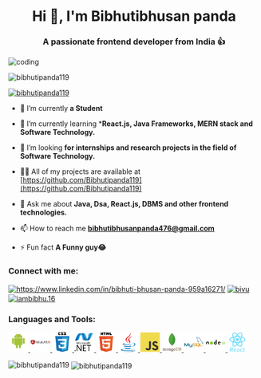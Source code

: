 <h1 align="center">Hi 👋, I'm Bibhutibhusan panda</h1>
<h3 align="center">A passionate frontend developer from India 👍</h3>
<image aligh="right" alt="coding" width="400" src="https://cdn.dribbble.com/users/1162077/screenshots/3848914/programmer.gif">

<p align="left"> <img src="https://komarev.com/ghpvc/?username=bibhutipanda119&label=Profile%20views&color=0e75b6&style=flat" alt="bibhutipanda119" /> </p>

<p align="left"> <a href="https://github.com/ryo-ma/github-profile-trophy"><img src="https://github-profile-trophy.vercel.app/?username=bibhutipanda119" alt="bibhutipanda119" /></a> </p>

- 🔭 I’m currently **a Student**

- 🌱 I’m currently learning ***React.js, Java Frameworks, MERN stack and Software Technology.**

- 👯 I’m looking **for internships and research projects in the field of Software Technology.**

- 👨‍💻 All of my projects are available at [https://github.com/Bibhutipanda119](https://github.com/Bibhutipanda119)

- 💬 Ask me about **Java, Dsa, React.js, DBMS and other frontend technologies.**

- 📫 How to reach me **bibhutibhusanpanda476@gmail.com**

- ⚡ Fun fact **A Funny guy😂**

<h3 align="left">Connect with me:</h3>
<p align="left">
<a href="https://linkedin.com/in/https://www.linkedin.com/in/bibhuti-bhusan-panda-959a16271/" target="blank"><img align="center" src="https://raw.githubusercontent.com/rahuldkjain/github-profile-readme-generator/master/src/images/icons/Social/linked-in-alt.svg" alt="https://www.linkedin.com/in/bibhuti-bhusan-panda-959a16271/" height="30" width="40" /></a>
<a href="https://fb.com/bivu" target="blank"><img align="center" src="https://raw.githubusercontent.com/rahuldkjain/github-profile-readme-generator/master/src/images/icons/Social/facebook.svg" alt="bivu" height="30" width="40" /></a>
<a href="https://instagram.com/iambibhu.16" target="blank"><img align="center" src="https://raw.githubusercontent.com/rahuldkjain/github-profile-readme-generator/master/src/images/icons/Social/instagram.svg" alt="iambibhu.16" height="30" width="40" /></a>
</p>

<h3 align="left">Languages and Tools:</h3>
<p align="left"> <a href="https://developer.android.com" target="_blank" rel="noreferrer"> <img src="https://raw.githubusercontent.com/devicons/devicon/master/icons/android/android-original-wordmark.svg" alt="android" width="40" height="40"/> </a> <a href="https://angular.io" target="_blank" rel="noreferrer"> <img src="https://raw.githubusercontent.com/devicons/devicon/master/icons/angularjs/angularjs-original-wordmark.svg" alt="angularjs" width="40" height="40"/> </a> <a href="https://www.w3schools.com/css/" target="_blank" rel="noreferrer"> <img src="https://raw.githubusercontent.com/devicons/devicon/master/icons/css3/css3-original-wordmark.svg" alt="css3" width="40" height="40"/> </a> <a href="https://dotnet.microsoft.com/" target="_blank" rel="noreferrer"> <img src="https://raw.githubusercontent.com/devicons/devicon/master/icons/dot-net/dot-net-original-wordmark.svg" alt="dotnet" width="40" height="40"/> </a> <a href="https://www.w3.org/html/" target="_blank" rel="noreferrer"> <img src="https://raw.githubusercontent.com/devicons/devicon/master/icons/html5/html5-original-wordmark.svg" alt="html5" width="40" height="40"/> </a> <a href="https://www.java.com" target="_blank" rel="noreferrer"> <img src="https://raw.githubusercontent.com/devicons/devicon/master/icons/java/java-original.svg" alt="java" width="40" height="40"/> </a> <a href="https://developer.mozilla.org/en-US/docs/Web/JavaScript" target="_blank" rel="noreferrer"> <img src="https://raw.githubusercontent.com/devicons/devicon/master/icons/javascript/javascript-original.svg" alt="javascript" width="40" height="40"/> </a> <a href="https://www.mongodb.com/" target="_blank" rel="noreferrer"> <img src="https://raw.githubusercontent.com/devicons/devicon/master/icons/mongodb/mongodb-original-wordmark.svg" alt="mongodb" width="40" height="40"/> </a> <a href="https://www.mysql.com/" target="_blank" rel="noreferrer"> <img src="https://raw.githubusercontent.com/devicons/devicon/master/icons/mysql/mysql-original-wordmark.svg" alt="mysql" width="40" height="40"/> </a> <a href="https://nodejs.org" target="_blank" rel="noreferrer"> <img src="https://raw.githubusercontent.com/devicons/devicon/master/icons/nodejs/nodejs-original-wordmark.svg" alt="nodejs" width="40" height="40"/> </a> <a href="https://reactjs.org/" target="_blank" rel="noreferrer"> <img src="https://raw.githubusercontent.com/devicons/devicon/master/icons/react/react-original-wordmark.svg" alt="react" width="40" height="40"/> </a> </p>

<p><img align="left" src="https://github-readme-stats.vercel.app/api/top-langs?username=bibhutipanda119&show_icons=true&locale=en&layout=compact" alt="bibhutipanda119" /></p>

<p>&nbsp;<img align="center" src="https://github-readme-stats.vercel.app/api?username=bibhutipanda119&show_icons=true&locale=en" alt="bibhutipanda119" /></p>
